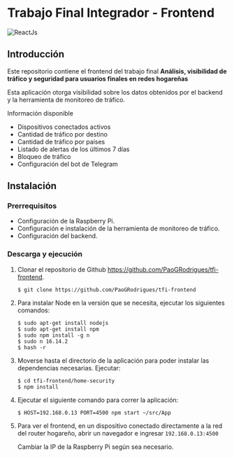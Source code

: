 # Trabajo Final Integrador - Frontend

![ReactJs](https://img.shields.io/badge/code-ReactJs-61DAFB?logo=react&logoColor=black)

## Introducción
Este repositorio contiene el frontend del trabajo final **Análisis, visibilidad de tráfico y seguridad para usuarios finales en redes hogareñas**

Esta aplicación otorga visibilidad sobre los datos obtenidos por el backend y la herramienta de monitoreo de tráfico. 

Información disponible
* Dispositivos conectados activos
* Cantidad de tráfico por destino
* Cantidad de tráfico por países
* Listado de alertas de los últimos 7 días
* Bloqueo de tráfico
* Configuración del bot de Telegram

## Instalación
### Prerrequisitos
* Configuración de la Raspberry Pi.
* Configuración e instalación de la herramienta de monitoreo de tráfico.
* Configuración del backend.

### Descarga y ejecución
1. Clonar el repositorio de Github https://github.com/PaoGRodrigues/tfi-frontend.
    ```
    $ git clone https://github.com/PaoGRodrigues/tfi-frontend
    ```
2. Para instalar Node en la versión que se necesita, ejecutar los siguientes comandos:
    ```
    $ sudo apt-get install nodejs
    $ sudo apt-get install npm
    $ sudo npm install -g n
    $ sudo n 16.14.2
    $ hash -r
    ```
3. Moverse hasta el directorio de la aplicación para poder instalar las dependencias necesarias. Ejecutar:
    ```
    $ cd tfi-frontend/home-security
    $ npm install
    ```
4. Ejecutar el siguiente comando para correr la aplicación:
    ```
    $ HOST=192.168.0.13 PORT=4500 npm start ~/src/App
    ```
5. Para ver el frontend, en un dispositivo conectado directamente a la red del router hogareño, abrir un navegador e ingresar ```192.168.0.13:4500```

    Cambiar la IP de la Raspberry Pi según sea necesario.
